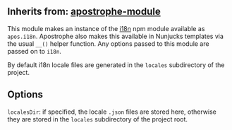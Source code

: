 ## Inherits from: [apostrophe-module](../apostrophe-module/README.md)
This module makes an instance of the [i18n](https://npmjs.org/package/i18n) npm module available
as `apos.i18n`. Apostrophe also makes this available in Nunjucks templates via the
usual `__()` helper function. Any options passed to this module are passed on to `i18n`.

By default i18n locale files are generated in the `locales` subdirectory of the project.

## Options

`localesDir`: if specified, the locale `.json` files are stored here, otherwise they
are stored in the `locales` subdirectory of the project root.


